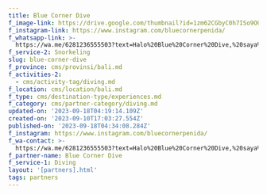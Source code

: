 ```yaml
---
title: Blue Corner Dive
f_image-link: https://drive.google.com/thumbnail?id=1zm62CGbyC0h7ISo9OGvqysB57svbyqKk
f_instagram-link: https://www.instagram.com/bluecornerpenida/
f_whatsapp-link: >-
  https://wa.me/6281236555503?text=Halo%20Blue%20Corner%20Dive,%20saya%20dapat%20info%20dari%20@loocale.id%20dan%20punya%20pertanyaan
f_service-2: Snorkeling
slug: blue-corner-dive
f_province: cms/provinsi/bali.md
f_activities-2:
  - cms/activity-tag/diving.md
f_location: cms/location/bali.md
f_type: cms/destination-type/experiences.md
f_category: cms/partner-category/diving.md
updated-on: '2023-09-18T04:19:14.109Z'
created-on: '2023-09-10T17:03:27.554Z'
published-on: '2023-09-18T04:34:08.284Z'
f_instagram: https://www.instagram.com/bluecornerpenida/
f_wa-contact: >-
  https://wa.me/6281236555503?text=Halo%20Blue%20Corner%20Dive,%20saya%20dapat%20info%20dari%20@loocale.id%20dan%20punya%20pertanyaan
f_partner-name: Blue Corner Dive
f_service-1: Diving
layout: '[partners].html'
tags: partners
---
```



